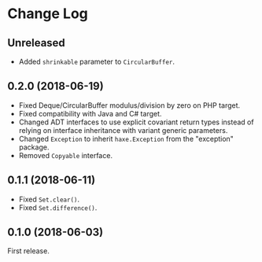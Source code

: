 Change Log
==========

Unreleased
----------

* Added `shrinkable` parameter to `CircularBuffer`.


0.2.0 (2018-06-19)
------------------

* Fixed Deque/CircularBuffer modulus/division by zero on PHP target.
* Fixed compatibility with Java and C# target.
* Changed ADT interfaces to use explicit covariant return types instead of relying on interface inheritance with variant generic parameters.
* Changed `Exception` to inherit `haxe.Exception` from the "exception" package.
* Removed `Copyable` interface.


0.1.1 (2018-06-11)
------------------

* Fixed `Set.clear()`.
* Fixed `Set.difference()`.


0.1.0 (2018-06-03)
------------------

First release.
